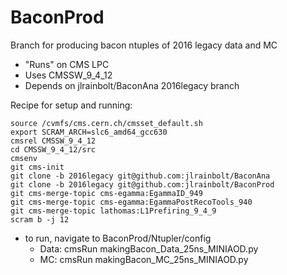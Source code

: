 BaconProd
=========

Branch for producing bacon ntuples of 2016 legacy data and MC

 * "Runs" on CMS LPC
 * Uses CMSSW_9_4_12
 * Depends on jlrainbolt/BaconAna 2016legacy branch


Recipe for setup and running:

```Shell
source /cvmfs/cms.cern.ch/cmsset_default.sh
export SCRAM_ARCH=slc6_amd64_gcc630
cmsrel CMSSW_9_4_12
cd CMSSW_9_4_12/src
cmsenv
git cms-init
git clone -b 2016legacy git@github.com:jlrainbolt/BaconAna
git clone -b 2016legacy git@github.com:jlrainbolt/BaconProd
git cms-merge-topic cms-egamma:EgammaID_949
git cms-merge-topic cms-egamma:EgammaPostRecoTools_940
git cms-merge-topic lathomas:L1Prefiring_9_4_9
scram b -j 12
```

* to run, navigate to BaconProd/Ntupler/config
    + Data: cmsRun makingBacon_Data_25ns_MINIAOD.py
    + MC: cmsRun makingBacon_MC_25ns_MINIAOD.py
